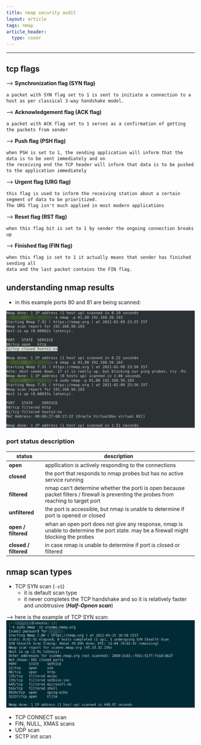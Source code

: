 ```yaml
---
title: nmap security audit
layout: article
tags: nmap
article_header:
  type: cover
---
```


---
## **tcp flags**

--> **Synchronization flag (SYN flag)**
```
a packet with SYN flag set to 1 is sent to initiate a connection to a host as per classical 3-way handshake model.  
```

--> **Acknowledgement flag (ACK flag)**
```
a packet with ACK flag set to 1 serves as a confirmation of getting the packets from sender
```

--> **Push flag (PSH flag)**
```
when PSH is set to 1, the sending application will inform that the data is to be sent immediately and on  
the receiving end the TCP header will inform that data is to be pushed to the application immediately
```

--> **Urgent flag (URG flag)**
```
this flag is used to inform the receiving station about a certain segment of data to be prioritized.
The URG flag isn't much applied in most modern applications
```
--> **Reset flag (RST flag)**
```
when this flag bit is set to 1 by sender the ongoing connection breaks up
```

--> **Finished flag (FIN flag)**
```
when this flag is set to 1 it actually means that sender has finished sending all  
data and the last packet contains the FIN flag.
```

## **understanding nmap results**

- in this example ports 80 and 81 are being scanned:


![Port status](/assets/images/nmap/initial-scan.png)  

### **port status description**  

| status | description |
| ----------- | ----------- |
| **open** | appllication is actively responding to the connections |
| **closed** | the port that responds to nmap probes but has no active service running |
| **filtered** | nmap can't determine whether the porti is open because packet filters / firewall is preventing the probes from reaching to target port |
| **unfiltered** | the port is accessible, but nmap is unable to determine if port is opened or closed |
| **open / filtered** | whan an open port does not give any response, nmap is unable to determine the port state. may be a firewall might blocking the probes |
| **closed / filtered** | in case nmap is unable to determine if port is closed or filtered |

## **nmap scan types**

- TCP SYN scan (`-sS`)
  - it is default scan type
  - it never completes the TCP handshake and so it is relatively faster and unobtrusive (***Half-Opnen scan***)  

--> here is the example of TCP SYN scan:  
![TCP SYN scan](/assets/images/nmap/tcp-syn-scan.png)  

- TCP CONNECT scan
- FIN, NULL, XMAS scans
- UDP scan
- SCTP init scan